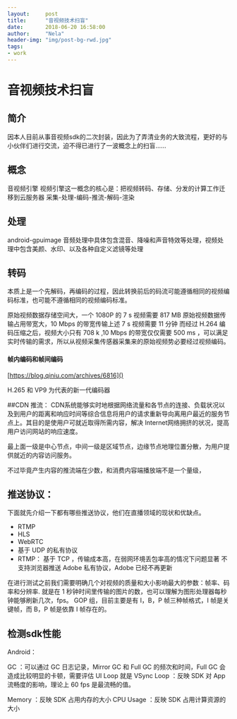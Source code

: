 ```yaml
---
layout:     post
title:      "音视频技术扫盲"
date:       2018-06-20 16:58:00
author:     "Nela"
header-img: "img/post-bg-rwd.jpg"
tags:
- work
---
```


# 音视频技术扫盲

## 简介 

因本人目前从事音视频sdk的二次封装，因此为了弄清业务的大致流程，更好的与小伙伴们进行交流，迫不得已进行了一波概念上的扫盲......

## 概念

音视频引擎
视频引擎这一概念的核心是：把视频转码、存储、分发的计算工作迁移到云服务器
采集-处理-编码-推流-解码-渲染

## 处理

android-gpuimage
音频处理中具体包含混音、降噪和声音特效等处理，视频处理中包含美颜、水印、以及各种自定义滤镜等处理


## 转码

本质上是一个先解码，再编码的过程，因此转换前后的码流可能遵循相同的视频编码标准，也可能不遵循相同的视频编码标准。

原始视频数据存储空间大，一个 1080P 的 7 s 视频需要 817 MB
原始视频数据传输占用带宽大，10 Mbps 的带宽传输上述 7 s 视频需要 11 分钟
而经过 H.264 编码压缩之后，视频大小只有 708 k ,10 Mbps 的带宽仅仅需要 500 ms ，可以满足实时传输的需求，所以从视频采集传感器采集来的原始视频势必要经过视频编码。

#### 帧内编码和帧间编码

[https://blog.qiniu.com/archives/6816]()

H.265 和 VP9 为代表的新一代编码器

##CDN 推流：
CDN系统能够实时地根据网络流量和各节点的连接、负载状况以及到用户的距离和响应时间等综合信息将用户的请求重新导向离用户最近的服务节点上。其目的是使用户可就近取得所需内容，解决 Internet网络拥挤的状况，提高用户访问网站的响应速度。

最上面一级是中心节点，中间一级是区域节点，边缘节点地理位置分散，为用户提供就近的内容访问服务。

不过毕竟产生内容的推流端在少数，和消费内容端播放端不是一个量级，

## 推送协议：

下面就先介绍一下都有哪些推送协议，他们在直播领域的现状和优缺点。

- RTMP
- HLS
- WebRTC
- 基于 UDP 的私有协议
- RTMP：
基于 TCP ，传输成本高，在弱网环境丢包率高的情况下问题显著
不支持浏览器推送
Adobe 私有协议，Adobe 已经不再更新

在进行测试之前我们需要明确几个对视频的质量和大小影响最大的参数：帧率、码率和分辨率.
就是在 1 秒钟时间里传输的图片的数，也可以理解为图形处理器每秒钟能够刷新几次，fps。
GOP 组，目前主要是有 I，B，P 帧三种帧格式，I 帧是关键帧，而 B，P 帧是依靠 I 帧存在的。


## 检测sdk性能
Android：

GC ：可以通过 GC 日志记录，Mirror GC 和 Full GC 的频次和时间，Full GC 会造成比较明显的卡顿，需要评估
UI Loop 就是 VSync Loop ：反映 SDK 对 App 流畅度的影响，理论上 60 fps 是最流畅的值。

Memory ：反映 SDK 占用内存的大小
CPU Usage ：反映 SDK 占用计算资源的大小


